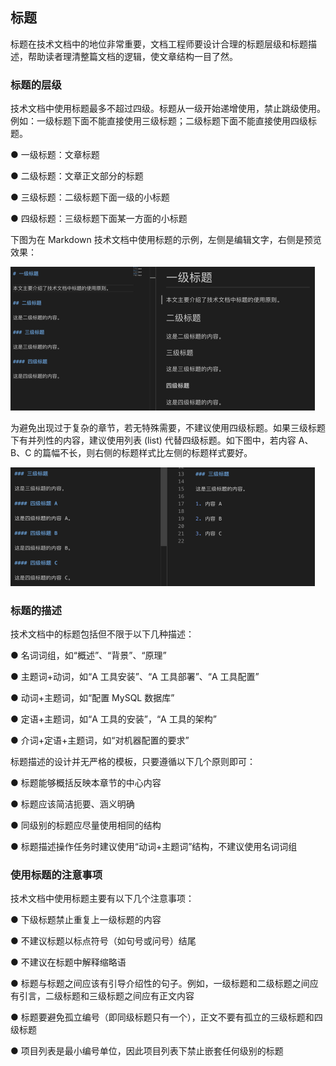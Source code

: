 ## 标题

标题在技术文档中的地位非常重要，文档工程师要设计合理的标题层级和标题描述，帮助读者理清整篇文档的逻辑，使文章结构一目了然。

### 标题的层级

技术文档中使用标题最多不超过四级。标题从一级开始递增使用，禁止跳级使用。例如：一级标题下面不能直接使用三级标题；二级标题下面不能直接使用四级标题。

●   一级标题：文章标题

●   二级标题：文章正文部分的标题

●   三级标题：二级标题下面一级的小标题

●   四级标题：三级标题下面某一方面的小标题

下图为在 Markdown 技术文档中使用标题的示例，左侧是编辑文字，右侧是预览效果：

<img src="标题层级.png" alt="img" style="zoom:50%;" />

为避免出现过于复杂的章节，若无特殊需要，不建议使用四级标题。如果三级标题下有并列性的内容，建议使用列表 (list) 代替四级标题。如下图中，若内容 A、B、C 的篇幅不长，则右侧的标题样式比左侧的标题样式要好。

<img src="标题划分.png" alt="img" style="zoom:50%;" />

### 标题的描述

技术文档中的标题包括但不限于以下几种描述：

●   名词词组，如“概述”、“背景”、“原理”

●   主题词+动词，如“A 工具安装”、“A 工具部署”、“A 工具配置”

●   动词+主题词，如“配置 MySQL 数据库”

●   定语+主题词，如“A 工具的安装”，“A 工具的架构” 

●   介词+定语+主题词，如“对机器配置的要求”

标题描述的设计并无严格的模板，只要遵循以下几个原则即可：

●   标题能够概括反映本章节的中心内容

●   标题应该简洁扼要、涵义明确

●   同级别的标题应尽量使用相同的结构

●   标题描述操作任务时建议使用“动词+主题词”结构，不建议使用名词词组

### 使用标题的注意事项

技术文档中使用标题主要有以下几个注意事项：

●   下级标题禁止重复上一级标题的内容

●   不建议标题以标点符号（如句号或问号）结尾

●   不建议在标题中解释缩略语

●   标题与标题之间应该有引导介绍性的句子。例如，一级标题和二级标题之间应有引言，二级标题和三级标题之间应有正文内容

●   标题要避免孤立编号（即同级标题只有一个），正文不要有孤立的三级标题和四级标题

●   项目列表是最小编号单位，因此项目列表下禁止嵌套任何级别的标题

